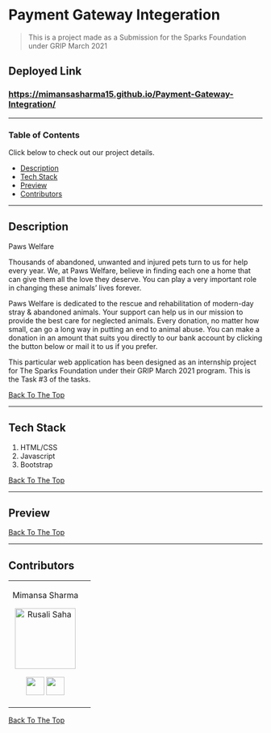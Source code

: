 # Payment Gateway Integeration
> This is a project made as a Submission for the Sparks Foundation under GRIP March 2021

## Deployed Link
### https://mimansasharma15.github.io/Payment-Gateway-Integration/

---

### Table of Contents
Click below to check out our project details.

- [Description](#description)
- [Tech Stack](#tech-stack)
- [Preview](#preview)
- [Contributors](#contributors)

---

## Description

Paws Welfare

Thousands of abandoned, unwanted and injured pets turn to us for help every year. We, at Paws Welfare, believe in finding each one a home that can give them all the love they deserve. You can play a very important role in changing these animals’ lives forever.

Paws Welfare is dedicated to the rescue and rehabilitation of modern-day stray & abandoned animals. Your support can help us in our mission to provide the best care for neglected animals. Every donation, no matter how small, can go a long way in putting an end to animal abuse. You can make a donation in an amount that suits you directly to our bank account by clicking the button below or mail it to us if you prefer.

This particular web application has been designed as an internship project for The Sparks Foundation under their GRIP March 2021 program. This is the Task #3 of the tasks.


[Back To The Top](#Payment-Gateway-Integeration)

---


## Tech Stack

1. HTML/CSS
2. Javascript
3. Bootstrap


[Back To The Top](#Payment-Gateway-Integeration)

---

## Preview


[Back To The Top](#Payment-Gateway-Integeration)

---

## Contributors

<table>
<tr align="center">




<td>


Mimansa Sharma

<p align="center">
<img src = "https://avatars.githubusercontent.com/u/68011962?s=460&u=8b6234463d4c827874b8c882947145373c0470fa&v=4"  height="120" alt="Rusali Saha">
</p>
<p align="center">
<a href = "https://github.com/MimansaSharma15"><img src = "https://cdns.iconmonstr.com/wp-content/assets/preview/2012/240/iconmonstr-github-1.png" width="36" height = "36"/></a>
<a href = "https://www.linkedin.com/in/mimansasharma/">
<img src = "https://cdns.iconmonstr.com/wp-content/assets/preview/2012/240/iconmonstr-linkedin-2.png" width="36" height="36"/>
</a>
</p>
</td>

<td>

  </table>
</tr>
  </table>

[Back To The Top](#Payment-Gateway-Integeration)
